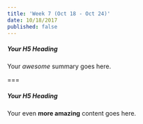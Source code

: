 ```yaml
---
title: 'Week 7 (Oct 18 - Oct 24)'
date: 10/18/2017
published: false
---
```


##### Your H5 Heading
Your _awesome_ summary goes here.

===

##### Your H5 Heading
Your even **more amazing** content goes here.
